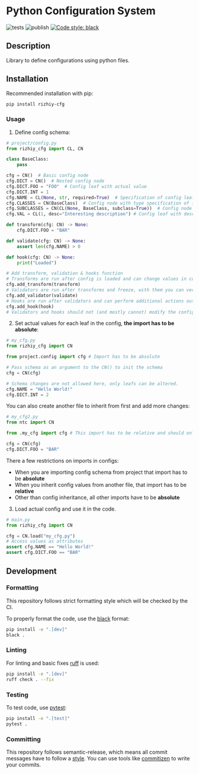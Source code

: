# Python Configuration System
![tests](https://github.com/Rizhiy/cfg/actions/workflows/test_and_version.yml/badge.svg)
![publish](https://github.com/Rizhiy/cfg/actions/workflows/publish.yml/badge.svg)
[![Code style: black](https://img.shields.io/badge/code%20style-black-000000.svg)](https://black.readthedocs.io)

## Description
Library to define configurations using python files.

## Installation
Recommended installation with pip:
```bash
pip install rizhiy-cfg
```

### Usage
1) Define config schema:

```python
# project/config.py
from rizhiy_cfg import CL, CN

class BaseClass:
    pass

cfg = CN()  # Basic config node
cfg.DICT = CN()  # Nested config node
cfg.DICT.FOO = "FOO"  # Config leaf with actual value
cfg.DICT.INT = 1
cfg.NAME = CL(None, str, required=True)  # Specification of config leaf to be defined with type
cfg.CLASSES = CN(BaseClass)  # Config node with type specification of its config leafs
cfg.SUBCLASSES = CN(CL(None, BaseClass, subclass=True))  # Config node with subclass specification of its config leafs
cfg.VAL = CL(1, desc="Interesting description") # Config leaf with description

def transform(cfg: CN) -> None:
    cfg.DICT.FOO = "BAR"

def validate(cfg: CN) -> None:
    assert len(cfg.NAME) > 0

def hook(cfg: CN) -> None:
    print("Loaded")

# Add transform, validation & hooks function
# Transforms are run after config is loaded and can change values in config
cfg.add_transform(transform)
# Validators are run after transforms and freeze, with them you can verify additional restrictions
cfg.add_validator(validate)
# Hooks are run after validators and can perform additional actions outside of config
cfg.add_hook(hook)
# Validators and hooks should not (and mostly cannot) modify the config
```

2) Set actual values for each leaf in the config, **the import has to be absolute**:
```python
# my_cfg.py
from rizhiy_cfg import CN

from project.config import cfg # Import has to be absolute

# Pass schema as an argument to the CN() to init the schema
cfg = CN(cfg)

# Schema changes are not allowed here, only leafs can be altered.
cfg.NAME = "Hello World!"
cfg.DICT.INT = 2
```
You can also create another file to inherit from first and add more changes:
```python
# my_cfg2.py
from ntc import CN

from .my_cfg import cfg # This import has to be relative and should only import cfg variable

cfg = CN(cfg)
cfg.DICT.FOO = "BAR"
```

There a few restrictions on imports in configs:
* When you are importing config schema from project that import has to be **absolute**
* When you inherit config values from another file, that import has to be **relative**
* Other than config inheritance, all other imports have to be **absolute**

3) Load actual config and use it in the code.
```python
# main.py
from rizhiy_cfg import CN

cfg = CN.load("my_cfg.py")
# Access values as attributes
assert cfg.NAME == "Hello World!"
assert cfg.DICT.FOO == "BAR"
```

## Development

### Formatting
This repository follows strict formatting style which will be checked by the CI.

To properly format the code, use the [black](https://black.readthedocs.io) format:
```bash
pip install -e ".[dev]"
black .
```

### Linting
For linting and basic fixes [ruff](https://docs.astral.sh/ruff/) is used:
```bash
pip install -e ".[dev]"
ruff check . --fix
```

### Testing
To test code, use [pytest](https://pytest.org):
```bash
pip install -e ".[test]"
pytest .
```

### Committing
This repository follows semantic-release, which means all commit messages have to follow a [style](https://python-semantic-release.readthedocs.io/en/latest/commit-parsing.html).
You can use tools like [commitizen](https://github.com/commitizen-tools/commitizen) to write your commits.
